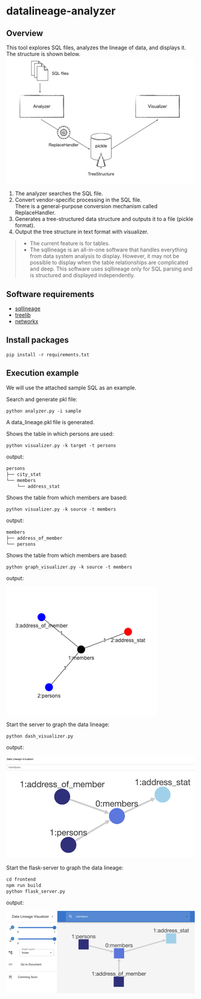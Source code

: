 # datalineage-analyzer

## Overview
This tool explores SQL files, analyzes the lineage of data, and displays it.  
The structure is shown below.
![Architecture](./doc/architecture.png "Architecture")


1. The analyzer searches the SQL file.  
2. Convert vendor-specific processing in the SQL file.  
   There is a general-purpose conversion mechanism called ReplaceHandler.  
3. Generates a tree-structured data structure and outputs it to a file (pickle format).
4. Output the tree structure in text format with visualizer.  


> + The current feature is for tables.  
> + The sqllineage is an all-in-one software that handles everything from data system analysis to display. However, it may not be possible to display when the table relationships are complicated and deep. This software uses sqllineage only for SQL parsing and is structured and displayed independently.

## Software requirements
* [sqllineage](https://github.com/reata/sqllineage)
* [treelib](https://github.com/caesar0301/treelib)
* [networkx](https://networkx.org/)


## Install packages  
```
pip install -r requirements.txt
```

## Execution example  
We will use the attached sample SQL as an example.  

Search and generate pkl file:
```
python analyzer.py -i sample
```
A data_lineage.pkl file is generated.  

Shows the table in which persons are used:
```
python visualizer.py -k target -t persons
```

output:
```
persons
├── city_stat
└── members
    └── address_stat
```

Shows the table from which members are based:
```
python visualizer.py -k source -t members
```

output:
```
members
├── address_of_member
└── persons
```

Shows the table from which members are based:
```
python graph_visualizer.py -k source -t members
```

output:  

![Graph](./doc/graph.png "Graph")


Start the server to graph the data lineage:
```
python dash_visualizer.py
```

output:  

![Dash](./doc/dash_ui.png "Dash")


Start the flask-server to graph the data lineage:
```
cd frontend
npm run build
python flask_server.py
```

output:  

![Flask](./doc/flask_ui.png "Flask")
